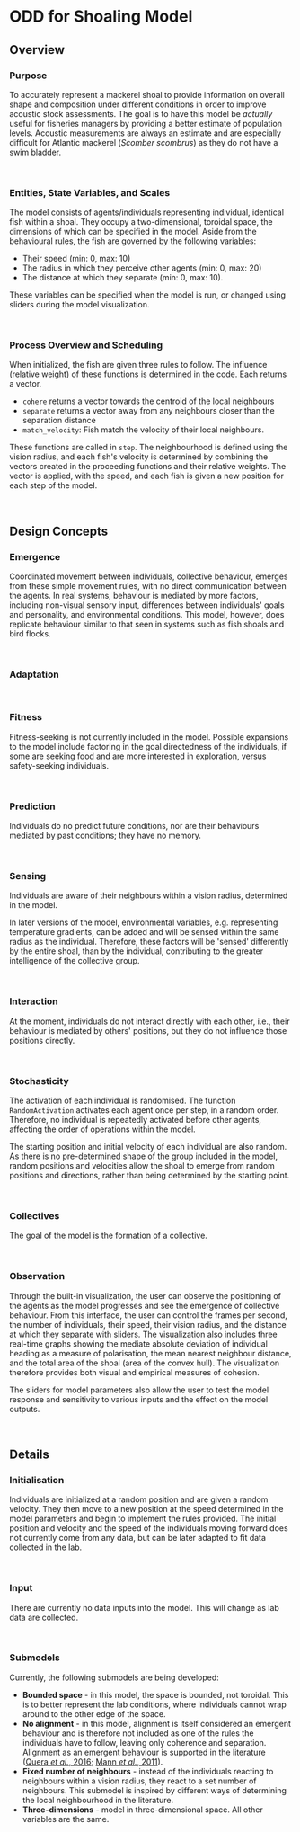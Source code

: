 # ODD for Shoaling Model

## Overview

### Purpose
To accurately represent a mackerel shoal to provide information on overall shape and composition under different conditions in order to improve acoustic stock assessments. The goal is to have this model be _actually_ useful for fisheries managers by providing a better estimate of population levels. Acoustic measurements are always an estimate and are especially difficult for Atlantic mackerel (_Scomber scombrus_) as they do not have a swim bladder.

<br>

### Entities, State Variables, and Scales
The model consists of agents/individuals representing individual, identical fish within a shoal. They occupy a two-dimensional, toroidal space, the dimensions of which can be specified in the model. Aside from the behavioural rules, the fish are governed by the following variables: 

* Their speed (min: 0, max: 10)
* The radius in which they perceive other agents (min: 0, max: 20)
* The distance at which they separate (min: 0, max: 10).

These variables can be specified when the model is run, or changed using sliders during the model visualization. 

<br>

### Process Overview and Scheduling
When initialized, the fish are given three rules to follow. The influence (relative weight) of these functions is determined in the code. Each returns a vector.

* `cohere` returns a vector towards the centroid of the local neighbours
* `separate` returns a vector away from any neighbours closer than the separation distance
* `match_velocity`: Fish match the velocity of their local neighbours.

These functions are called in `step`. The neighbourhood is defined using the vision radius, and each fish's velocity is determined by combining the vectors created in the proceeding functions and their relative weights. The vector is applied, with the speed, and each fish is given a new position for each step of the model.


<br>

## Design Concepts

### Emergence
Coordinated movement between individuals, collective behaviour, emerges from these simple movement rules, with no direct communication between the agents. In real systems, behaviour is mediated by more factors, including non-visual sensory input, differences between individuals' goals and personality, and environmental conditions. This model, however, does replicate behaviour similar to that seen in systems such as fish shoals and bird flocks.

<br>

### Adaptation

<br>

### Fitness
Fitness-seeking is not currently included in the model. Possible expansions to the model include factoring in the goal directedness of the individuals, if some are seeking food and are more interested in exploration, versus safety-seeking individuals. 

<br>

### Prediction
Individuals do no predict future conditions, nor are their behaviours mediated by past conditions; they have no memory.

<br>

### Sensing
Individuals are aware of their neighbours within a vision radius, determined in the model. 

In later versions of the model, environmental variables, e.g. representing temperature gradients, can be added and will be sensed within the same radius as the individual. Therefore, these factors will be 'sensed' differently by the entire shoal, than by the individual, contributing to the greater intelligence of the collective group.

<br>

### Interaction
At the moment, individuals do not interact directly with each other, i.e., their behaviour is mediated by others' positions, but they do not influence those positions directly.

<br>

### Stochasticity
The activation of each individual is randomised. The function `RandomActivation` activates each agent once per step, in a random order. Therefore, no individual is repeatedly activated before other agents, affecting the order of operations within the model. 

The starting position and initial velocity of each individual are also random. As there is no pre-determined shape of the group included in the model, random positions and velocities allow the shoal to emerge from random positions and directions, rather than being determined by the starting point.

<br>

### Collectives
The goal of the model is the formation of a collective.

<br>

### Observation
Through the built-in visualization, the user can observe the positioning of the agents as the model progresses and see the emergence of collective behaviour. From this interface, the user can control the frames per second, the number of individuals, their speed, their vision radius, and the distance at which they separate with sliders. The visualization also includes three real-time graphs showing the mediate absolute deviation of individual heading as a measure of polarisation, the mean nearest neighbour distance, and the total area of the shoal (area of the convex hull). The visualization therefore provides both visual and empirical measures of cohesion.

The sliders for model parameters also allow the user to test the model response and sensitivity to various inputs and the effect on the model outputs.

<br>

## Details

### Initialisation
Individuals are initialized at a random position and are given a random velocity. They then move to a new position at the speed determined in the model parameters and begin to implement the rules provided. The initial position and velocity and the speed of the individuals moving forward does not currently come from any data, but can be later adapted to fit data collected in the lab.

<br>

### Input
There are currently no data inputs into the model. This will change as lab data are collected.

<br>

### Submodels
Currently, the following submodels are being developed:

* __Bounded space__ - in this model, the space is bounded, not toroidal. This is to better represent the lab conditions, where individuals cannot wrap around to the other edge of the space.
* __No alignment__ - in this model, alignment is itself considered an emergent behaviour and is therefore not included as one of the rules the individuals have to follow, leaving only coherence and separation. Alignment as an emergent behaviour is supported in the literature ([Quera _et al._, 2016][quera]; [Mann _et al._, 2011][mann]).
* __Fixed number of neighbours__ - instead of the individuals reacting to neighbours within a vision radius, they react to a set number of neighbours. This submodel is inspired by different ways of determining the local neighbourhood in the literature.
* __Three-dimensions__ - model in three-dimensional space. All other variables are the same.


[quera]: https://www.sciencedirect.com/science/article/pii/S0025556415002394
[mann]: http://journals.plos.org/plosone/article?id=10.1371/journal.pone.0022827
